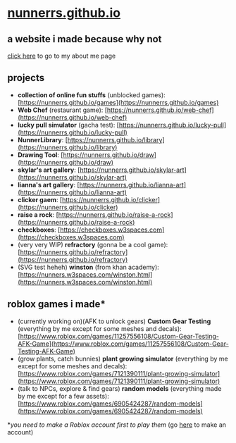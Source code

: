 # [nunnerrs.github.io](https://nunnerrs.github.io/index.html)
## a website i made because why not
[click here](https://nunnerrs.github.io/about) to go to my about me page

## projects
- **collection of online fun stuffs** (unblocked games): [https://nunnerrs.github.io/games](https://nunnerrs.github.io/games)
- **Web Chef** (restaurant game): [https://nunnerrs.github.io/web-chef](https://nunnerrs.github.io/web-chef)
- **lucky pull simulator** (gacha test): [https://nunnerrs.github.io/lucky-pull](https://nunnerrs.github.io/lucky-pull)
- **NunnerLibrary**: [https://nunnerrs.github.io/library](https://nunnerrs.github.io/library)
- **Drawing Tool**: [https://nunnerrs.github.io/draw](https://nunnerrs.github.io/draw)
- **skylar's art gallery**: [https://nunnerrs.github.io/skylar-art](https://nunnerrs.github.io/skylar-art)
- **lianna's art gallery**: [https://nunnerrs.github.io/lianna-art](https://nunnerrs.github.io/lianna-art)
- **clicker gaem**: [https://nunnerrs.github.io/clicker](https://nunnerrs.github.io/clicker)
- **raise a rock**: [https://nunnerrs.github.io/raise-a-rock](https://nunnerrs.github.io/raise-a-rock)
- **checkboxes**: [https://checkboxes.w3spaces.com](https://checkboxes.w3spaces.com)
- (very very WIP) **refractory** (gonna be a cool game): [https://nunnerrs.github.io/refractory](https://nunnerrs.github.io/refractory)
- (SVG test heheh) **winston** (from khan academy): [https://nunners.w3spaces.com/winston.html](https://nunners.w3spaces.com/winston.html)

## roblox games i made*
- (currently working on)(AFK to unlock gears) **Custom Gear Testing** (everything by me except for some meshes and decals): [https://www.roblox.com/games/11257556108/Custom-Gear-Testing-AFK-Game](https://www.roblox.com/games/11257556108/Custom-Gear-Testing-AFK-Game)
- (grow plants, catch bunnies) **plant growing simulator** (everything by me except for some meshes and decals): [https://www.roblox.com/games/7121390111/plant-growing-simulator](https://www.roblox.com/games/7121390111/plant-growing-simulator)
- (talk to NPCs, explore & find gears) **random models** (everything made by me except for a few assets): [https://www.roblox.com/games/6905424287/random-models](https://www.roblox.com/games/6905424287/random-models)

**you need to make a Roblox account first to play them* (go [here](https://www.roblox.com/signup) to make an account)
